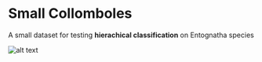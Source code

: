 # Small Collomboles
A small dataset for testing **hierachical classification** on Entognatha species

![alt text](https://github.com/edgaremy/small-collomboles/blob/main/static_visualization.png?raw=true)
